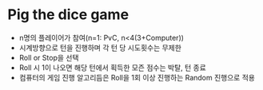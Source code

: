


# Pig the dice game
- n명의 플레이어가 참여(n=1: PvC, n<4(3+Computer))
- 시계방향으로 턴을 진행하며 각 턴 당 시도횟수는 무제한
- Roll or Stop을 선택
- Roll 시 1이 나오면 해당 턴에서 획득한 모즌 점수는 박탈, 턴 종료
- 컴퓨터의 게임 진행 알고리듬은 Roll을 1회 이상 진행하는 Random 진행으로 적용
